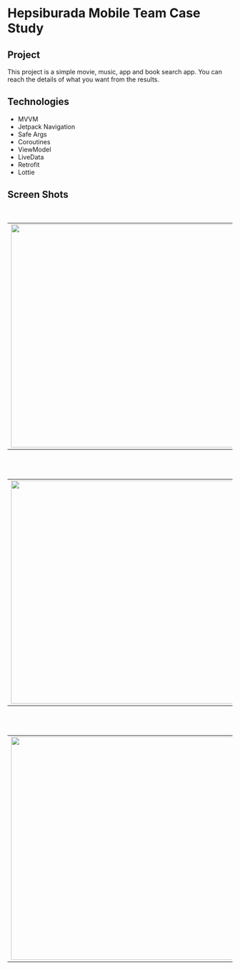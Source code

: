 # Hepsiburada Mobile Team Case Study 

## Project

This project is a simple movie, music, app and book search app. You can reach the details of what you want from the results.

## Technologies

- MVVM
- Jetpack Navigation
- Safe Args
- Coroutines
- ViewModel
- LiveData
- Retrofit
- Lottie

## Screen Shots

<table>
  <tr>
    <td><img src="https://user-images.githubusercontent.com/13102788/139594506-e0dbfa4b-cca9-45e9-b1cc-67a07d3be537.png" height="500px"/></td>&nbsp;&nbsp;&nbsp;
    <td><img src="https://user-images.githubusercontent.com/13102788/139594510-c9c09e9c-ef05-4bde-b93b-1581dffc0f06.png" height="500px" width="250px"/></td>&nbsp;&nbsp;&nbsp;
    <td><img src="https://user-images.githubusercontent.com/13102788/139594518-c5202df2-59ba-4e5c-ba60-038f7143d39d.png" alt="gif" height="500"/></td>
  </tr>
</table>
<br>
<table>
  <tr>
    <td><img src="https://user-images.githubusercontent.com/13102788/139594526-f4b32863-cc81-4862-b31a-35dcb54c65e9.png" height="500px"/></td>&nbsp;&nbsp;&nbsp;
    <td><img src="https://user-images.githubusercontent.com/13102788/139594535-864c0983-997f-458c-a14c-ae4449343d1e.png" height="500px" width="250px"/></td>&nbsp;&nbsp;&nbsp;
    <td><img src="https://user-images.githubusercontent.com/13102788/139594540-6f71cf1a-544f-4535-855e-6723f727c88c.png" alt="gif" height="500"/></td>
  </tr>
</table>
<br>
<table>
  <tr>
    <td><img src="https://user-images.githubusercontent.com/13102788/139594544-7793c1f5-63c2-4b71-84d9-de72ed67e033.png" height="500px"/></td>&nbsp;&nbsp;&nbsp;
    <td><img src="https://user-images.githubusercontent.com/13102788/139594547-b74c7a20-1547-4e29-ae39-0746dea789ef.png" height="500px" width="250px"/></td>&nbsp;&nbsp;&nbsp;
    <td><img src="https://user-images.githubusercontent.com/13102788/139594549-572913ce-486f-4685-b7a2-e86a550f7dc2.png" alt="gif" height="500"/></td>
  </tr>
</table>
